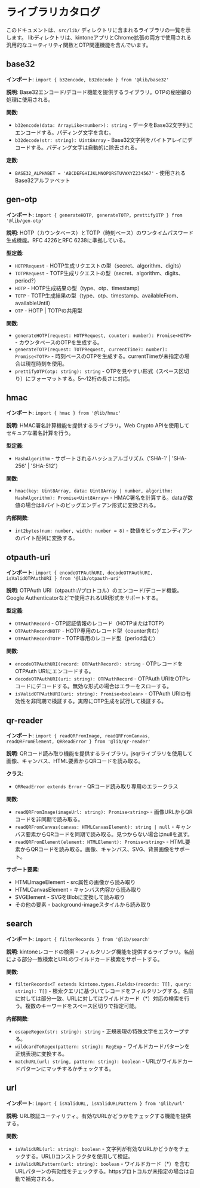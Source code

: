 # ライブラリカタログ

このドキュメントは、`src/lib/` ディレクトリに含まれるライブラリの一覧を示します。
libディレクトリは、kintoneアプリとChrome拡張の両方で使用される汎用的なユーティリティ関数とOTP関連機能を含んでいます。

## base32

**インポート**: `import { b32encode, b32decode } from '@lib/base32'`

**説明**: Base32エンコード/デコード機能を提供するライブラリ。OTPの秘密鍵の処理に使用される。

**関数**:

- `b32encode(data: ArrayLike<number>): string` - データをBase32文字列にエンコードする。パディング文字を含む。
- `b32decode(str: string): Uint8Array` - Base32文字列をバイトアレイにデコードする。パディング文字は自動的に除去される。

**定数**:

- `BASE32_ALPHABET = 'ABCDEFGHIJKLMNOPQRSTUVWXYZ234567'` - 使用されるBase32アルファベット

## gen-otp

**インポート**: `import { generateHOTP, generateTOTP, prettifyOTP } from '@lib/gen-otp'`

**説明**: HOTP（カウンタベース）とTOTP（時刻ベース）のワンタイムパスワード生成機能。RFC 4226とRFC 6238に準拠している。

**型定義**:

- `HOTPRequest` - HOTP生成リクエストの型（secret、algorithm、digits）
- `TOTPRequest` - TOTP生成リクエストの型（secret、algorithm、digits、period?）
- `HOTP` - HOTP生成結果の型（type、otp、timestamp）
- `TOTP` - TOTP生成結果の型（type、otp、timestamp、availableFrom、availableUntil）
- `OTP` - HOTP | TOTPの共用型

**関数**:

- `generateHOTP(request: HOTPRequest, counter: number): Promise<HOTP>` - カウンタベースのOTPを生成する。
- `generateTOTP(request: TOTPRequest, currentTime?: number): Promise<TOTP>` - 時刻ベースのOTPを生成する。currentTimeが未指定の場合は現在時刻を使用。
- `prettifyOTP(otp: string): string` - OTPを見やすい形式（スペース区切り）にフォーマットする。5〜12桁の長さに対応。

## hmac

**インポート**: `import { hmac } from '@lib/hmac'`

**説明**: HMAC署名計算機能を提供するライブラリ。Web Crypto APIを使用してセキュアな署名計算を行う。

**型定義**:

- `HashAlgorithm` - サポートされるハッシュアルゴリズム（'SHA-1' | 'SHA-256' | 'SHA-512'）

**関数**:

- `hmac(key: Uint8Array, data: Uint8Array | number, algorithm: HashAlgorithm): Promise<Uint8Array>` - HMAC署名を計算する。dataが数値の場合は8バイトのビッグエンディアン形式に変換される。

**内部関数**:

- `int2bytes(num: number, width: number = 8)` - 数値をビッグエンディアンのバイト配列に変換する。

## otpauth-uri

**インポート**: `import { encodeOTPAuthURI, decodeOTPAuthURI, isValidOTPAuthURI } from '@lib/otpauth-uri'`

**説明**: OTPAuth URI（otpauth://プロトコル）のエンコード/デコード機能。Google Authenticatorなどで使用されるURI形式をサポートする。

**型定義**:

- `OTPAuthRecord` - OTP認証情報のレコード（HOTPまたはTOTP）
- `OTPAuthRecordHOTP` - HOTP専用のレコード型（counter含む）
- `OTPAuthRecordTOTP` - TOTP専用のレコード型（period含む）

**関数**:

- `encodeOTPAuthURI(record: OTPAuthRecord): string` - OTPレコードをOTPAuth URIにエンコードする。
- `decodeOTPAuthURI(uri: string): OTPAuthRecord` - OTPAuth URIをOTPレコードにデコードする。無効な形式の場合はエラーをスローする。
- `isValidOTPAuthURI(uri: string): Promise<boolean>` - OTPAuth URIの有効性を非同期で検証する。実際にOTP生成を試行して検証する。

## qr-reader

**インポート**: `import { readQRFromImage, readQRFromCanvas, readQRFromElement, QRReadError } from '@lib/qr-reader'`

**説明**: QRコード読み取り機能を提供するライブラリ。jsqrライブラリを使用して画像、キャンバス、HTML要素からQRコードを読み取る。

**クラス**:

- `QRReadError extends Error` - QRコード読み取り専用のエラークラス

**関数**:

- `readQRFromImage(imageUrl: string): Promise<string>` - 画像URLからQRコードを非同期で読み取る。
- `readQRFromCanvas(canvas: HTMLCanvasElement): string | null` - キャンバス要素からQRコードを同期で読み取る。見つからない場合はnullを返す。
- `readQRFromElement(element: HTMLElement): Promise<string>` - HTML要素からQRコードを読み取る。画像、キャンバス、SVG、背景画像をサポート。

**サポート要素**:

- HTMLImageElement - src属性の画像から読み取り
- HTMLCanvasElement - キャンバス内容から読み取り
- SVGElement - SVGをBlobに変換して読み取り
- その他の要素 - background-imageスタイルから読み取り

## search

**インポート**: `import { filterRecords } from '@lib/search'`

**説明**: kintoneレコードの検索・フィルタリング機能を提供するライブラリ。名前による部分一致検索とURLのワイルドカード検索をサポートする。

**関数**:

- `filterRecords<T extends kintone.types.Fields>(records: T[], query: string): T[]` - 検索クエリに基づいてレコードをフィルタリングする。名前に対しては部分一致、URLに対してはワイルドカード（*）対応の検索を行う。複数のキーワードをスペース区切りで指定可能。

**内部関数**:

- `escapeRegex(str: string): string` - 正規表現の特殊文字をエスケープする。
- `wildcardToRegex(pattern: string): RegExp` - ワイルドカードパターンを正規表現に変換する。
- `matchURL(url: string, pattern: string): boolean` - URLがワイルドカードパターンにマッチするかチェックする。

## url

**インポート**: `import { isValidURL, isValidURLPattern } from '@lib/url'`

**説明**: URL検証ユーティリティ。有効なURLかどうかをチェックする機能を提供する。

**関数**:

- `isValidURL(url: string): boolean` - 文字列が有効なURLかどうかをチェックする。URL()コンストラクタを使用して検証。
- `isValidURLPattern(url: string): boolean` - ワイルドカード（\*）を含むURLパターンの有効性をチェックする。httpsプロトコルが未指定の場合は自動で補完される。
